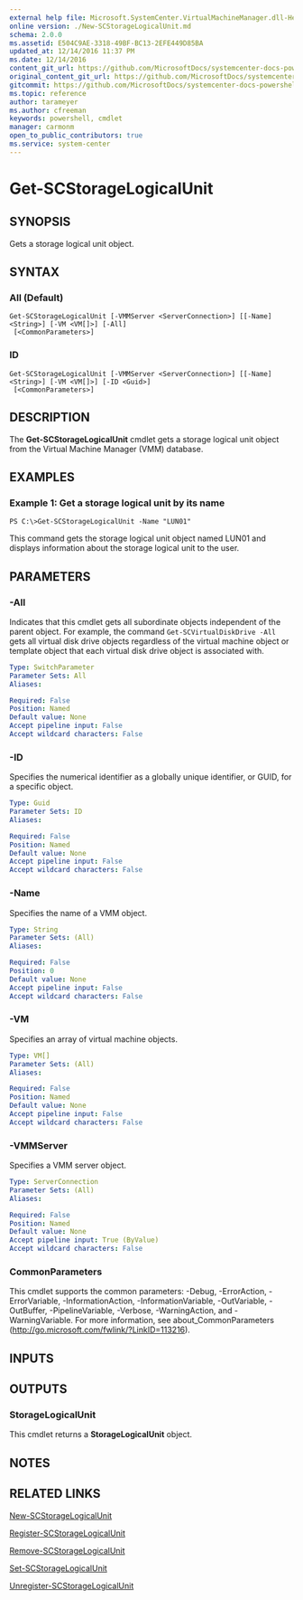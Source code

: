 ```yaml
---
external help file: Microsoft.SystemCenter.VirtualMachineManager.dll-Help.xml
online version: ./New-SCStorageLogicalUnit.md
schema: 2.0.0
ms.assetid: E504C9AE-3318-49BF-BC13-2EFE449D85BA
updated_at: 12/14/2016 11:37 PM
ms.date: 12/14/2016
content_git_url: https://github.com/MicrosoftDocs/systemcenter-docs-powershell/blob/master/systemcenter-cmdlets/SystemCenter2016/VirtualMachineManager/v1/Get-SCStorageLogicalUnit.md
original_content_git_url: https://github.com/MicrosoftDocs/systemcenter-docs-powershell/blob/master/systemcenter-cmdlets/SystemCenter2016/VirtualMachineManager/v1/Get-SCStorageLogicalUnit.md
gitcommit: https://github.com/MicrosoftDocs/systemcenter-docs-powershell/blob/ddd0fefc9adaabb9394eb6c21b33370913d1830d/systemcenter-cmdlets/SystemCenter2016/VirtualMachineManager/v1/Get-SCStorageLogicalUnit.md
ms.topic: reference
author: tarameyer
ms.author: cfreeman
keywords: powershell, cmdlet
manager: carmonm
open_to_public_contributors: true
ms.service: system-center
---
```


# Get-SCStorageLogicalUnit

## SYNOPSIS
Gets a storage logical unit object.

## SYNTAX

### All (Default)
```
Get-SCStorageLogicalUnit [-VMMServer <ServerConnection>] [[-Name] <String>] [-VM <VM[]>] [-All]
 [<CommonParameters>]
```

### ID
```
Get-SCStorageLogicalUnit [-VMMServer <ServerConnection>] [[-Name] <String>] [-VM <VM[]>] [-ID <Guid>]
 [<CommonParameters>]
```

## DESCRIPTION
The **Get-SCStorageLogicalUnit** cmdlet gets a storage logical unit object from the Virtual Machine Manager (VMM) database.

## EXAMPLES

### Example 1: Get a storage logical unit by its name
```
PS C:\>Get-SCStorageLogicalUnit -Name "LUN01"
```

This command gets the storage logical unit object named LUN01 and displays information about the storage logical unit to the user.

## PARAMETERS

### -All
Indicates that this cmdlet gets all subordinate objects independent of the parent object.
For example, the command `Get-SCVirtualDiskDrive -All` gets all virtual disk drive objects regardless of the virtual machine object or template object that each virtual disk drive object is associated with.

```yaml
Type: SwitchParameter
Parameter Sets: All
Aliases: 

Required: False
Position: Named
Default value: None
Accept pipeline input: False
Accept wildcard characters: False
```

### -ID
Specifies the numerical identifier as a globally unique identifier, or GUID, for a specific object.

```yaml
Type: Guid
Parameter Sets: ID
Aliases: 

Required: False
Position: Named
Default value: None
Accept pipeline input: False
Accept wildcard characters: False
```

### -Name
Specifies the name of a VMM object.

```yaml
Type: String
Parameter Sets: (All)
Aliases: 

Required: False
Position: 0
Default value: None
Accept pipeline input: False
Accept wildcard characters: False
```

### -VM
Specifies an array of virtual machine objects.

```yaml
Type: VM[]
Parameter Sets: (All)
Aliases: 

Required: False
Position: Named
Default value: None
Accept pipeline input: False
Accept wildcard characters: False
```

### -VMMServer
Specifies a VMM server object.

```yaml
Type: ServerConnection
Parameter Sets: (All)
Aliases: 

Required: False
Position: Named
Default value: None
Accept pipeline input: True (ByValue)
Accept wildcard characters: False
```

### CommonParameters
This cmdlet supports the common parameters: -Debug, -ErrorAction, -ErrorVariable, -InformationAction, -InformationVariable, -OutVariable, -OutBuffer, -PipelineVariable, -Verbose, -WarningAction, and -WarningVariable. For more information, see about_CommonParameters (http://go.microsoft.com/fwlink/?LinkID=113216).

## INPUTS

## OUTPUTS

### StorageLogicalUnit
This cmdlet returns a **StorageLogicalUnit** object.

## NOTES

## RELATED LINKS

[New-SCStorageLogicalUnit](xref:SystemCenter2016/VirtualMachineManager/v1/New-SCStorageLogicalUnit.md)

[Register-SCStorageLogicalUnit](xref:SystemCenter2016/VirtualMachineManager/v1/Register-SCStorageLogicalUnit.md)

[Remove-SCStorageLogicalUnit](xref:SystemCenter2016/VirtualMachineManager/v1/Remove-SCStorageLogicalUnit.md)

[Set-SCStorageLogicalUnit](xref:SystemCenter2016/VirtualMachineManager/v1/Set-SCStorageLogicalUnit.md)

[Unregister-SCStorageLogicalUnit](xref:SystemCenter2016/VirtualMachineManager/v1/Unregister-SCStorageLogicalUnit.md)

